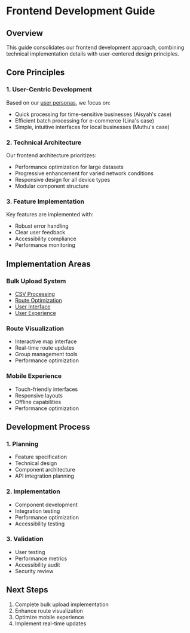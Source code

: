 # Frontend Development Guide

## Overview

This guide consolidates our frontend development approach, combining technical implementation details with user-centered design principles.

## Core Principles

### 1. User-Centric Development
Based on our [user personas](../../tech/implementation/frontend/analysis/personas.md), we focus on:
- Quick processing for time-sensitive businesses (Aisyah's case)
- Efficient batch processing for e-commerce (Lina's case)
- Simple, intuitive interfaces for local businesses (Muthu's case)

### 2. Technical Architecture
Our frontend architecture prioritizes:
- Performance optimization for large datasets
- Progressive enhancement for varied network conditions
- Responsive design for all device types
- Modular component structure

### 3. Feature Implementation
Key features are implemented with:
- Robust error handling
- Clear user feedback
- Accessibility compliance
- Performance monitoring

## Implementation Areas

### Bulk Upload System
- [CSV Processing](../features/bulk-upload/implementation/csv-upload.md)
- [Route Optimization](../features/bulk-upload/implementation/route-grouping.md)
- [User Interface](../features/bulk-upload/ui/index.md)
- [User Experience](../features/bulk-upload/ux/index.md)

### Route Visualization
- Interactive map interface
- Real-time route updates
- Group management tools
- Performance optimization

### Mobile Experience
- Touch-friendly interfaces
- Responsive layouts
- Offline capabilities
- Performance optimization

## Development Process

### 1. Planning
- Feature specification
- Technical design
- Component architecture
- API integration planning

### 2. Implementation
- Component development
- Integration testing
- Performance optimization
- Accessibility testing

### 3. Validation
- User testing
- Performance metrics
- Accessibility audit
- Security review

## Next Steps
1. Complete bulk upload implementation
2. Enhance route visualization
3. Optimize mobile experience
4. Implement real-time updates
